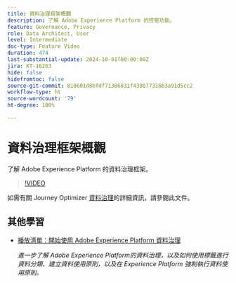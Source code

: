 ```yaml
---
title: 資料治理框架概觀
description: 了解 Adobe Experience Platform 的控管功能。
feature: Governance, Privacy
role: Data Architect, User
level: Intermediate
doc-type: Feature Video
duration: 474
last-substantial-update: 2024-10-01T00:00:00Z
jira: KT-16263
hide: false
hidefromtoc: false
source-git-commit: 810601d8bfdf71386831f439877316b3a91d5cc2
workflow-type: ht
source-wordcount: '79'
ht-degree: 100%

---
```



# 資料治理框架概觀

了解 Adobe Experience Platform 的資料治理框架。

>[!VIDEO](https://video.tv.adobe.com/v/29708/?learn=on)

如需有關 Journey Optimizer [資料治理](https://experienceleague.adobe.com/zh-hant/docs/journey-optimizer/using/privacy/action-privacy-restricted)的詳細資訊，請參閱此文件。

## 其他學習

* [播放清單：開始使用 Adobe Experience Platform 資料治理](https://experienceleague.adobe.com/zh-hant/playlists/experience-platform-get-started-with-data-governance)

  *進一步了解 Adobe Experience Platform的資料治理，以及如何使用標籤進行資料分類、建立資料使用原則，以及在 Experience Platform 強制執行資料使用原則。*
